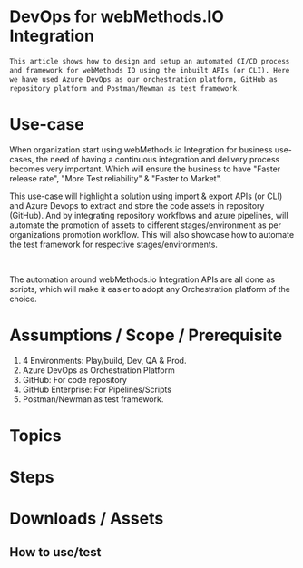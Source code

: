 # DevOps for webMethods.IO Integration

    This article shows how to design and setup an automated CI/CD process and framework for webMethods IO using the inbuilt APIs (or CLI). Here we have used Azure DevOps as our orchestration platform, GitHub as repository platform and Postman/Newman as test framework. 

# Use-case
When organization start using webMethods.io Integration for business use-cases, the need of having a continuous integration and delivery  process becomes very important. Which will ensure the business to have "Faster release rate", "More Test reliability" & "Faster to Market".

This use-case will highlight a solution using import & export APIs (or CLI) and Azure Devops to extract and store the code assets in repository (GitHub). And by integrating repository workflows and azure pipelines, will automate the promotion of assets to different stages/environment as per organizations promotion workflow. This will also showcase how to automate the test framework for respective stages/environments.

![](./images/markdown/delivery.png)  ![](./images/markdown/overview.png)  

The automation around webMethods.io Integration APIs are all done as scripts, which will make it easier to adopt any Orchestration platform of the choice.

# Assumptions / Scope / Prerequisite
1. 4 Environments: Play/build, Dev, QA & Prod. 
2. Azure DevOps as Orchestration Platform
3. GitHub: For code repository
4. GitHub Enterprise: For Pipelines/Scripts
5. Postman/Newman as test framework.

# Topics


# Steps


# Downloads / Assets


## How to use/test



